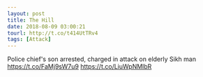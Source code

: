 ```yaml
---
layout: post
title: The Hill
date: 2018-08-09 03:00:21
tourl: http://t.co/t414UtTRv4
tags: [Attack]
---
```

Police chief's son arrested, charged in attack on elderly Sikh man https://t.co/FaMj9sW7u9 https://t.co/LiuWpNMlbR